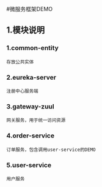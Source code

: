 #微服务框架DEMO

## 1.模块说明
### 1.common-entity 
    存放公共实体
### 2.eureka-server
    注册中心服务端
### 3.gateway-zuul
    网关服务，用于统一访问资源
### 4.order-service
    订单服务，包含调用user-service的DEMO
### 5.user-service
    用户服务